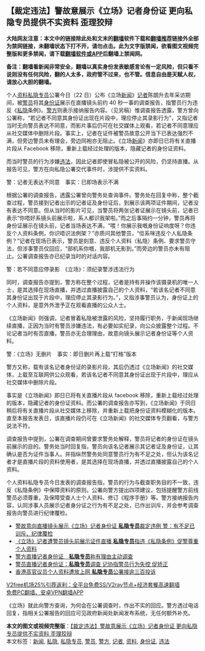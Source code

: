  <h2>【裁定违法】警故意展示《立场》记者身份证 更向私隐专员提供不实资料 歪理狡辩</h2> <p class="notice"><b>大陆网友注意：本文中的链接除此处和文末的<a href="https://github.com/bannedbook/fanqiang" >翻墙</a>软件下载和<a href="https://github.com/killgcd/justmysocks/blob/master/README.md">翻墙推荐</a>链接外全部为禁网链接，未翻墙状态下打不开，请勿点击。此为文字版禁闻，欲看图文视频完整版和更多禁闻，请下载<a href="https://github.com/bannedbook/fanqiang">翻墙软件或APP</a>后翻墙上禁闻网。</p><p>备注：翻墙看新闻非常安全，翻墙以真实身份发表敏感言论有一定风险，但只看不说则没有任何风险，翻的人太多，政府管不过来，也不管。信息自由是天赋人权，请放心大胆的翻墙。</b></p>  <div class="entry">  <p>个人<a href="https://www.bannedbook.org/bnews/tag/%E8%B5%84%E6%96%99/" class="st_tag internal_tag" rel="tag" title="标签 资料 下的日志">资料</a><a href="https://www.bannedbook.org/bnews/tag/%E7%A7%81%E9%9A%90%E4%B8%93%E5%91%98/" class="st_tag internal_tag" rel="tag" title="标签 私隐专员 下的日志">私隐专员</a>公署今日（22 日）公布《立场<span class='wp_keywordlink_affiliate'><a href="https://www.bannedbook.org/" title="新闻">新闻</a></span>》<a href="https://www.bannedbook.org/bnews/tag/%E8%AE%B0%E8%80%85/" class="st_tag internal_tag" rel="tag" title="标签 记者 下的日志">记者</a>陈朗升去年采访期间，被<a href="https://www.bannedbook.org/bnews/tag/%E8%AD%A6%E5%91%98/" class="st_tag internal_tag" rel="tag" title="标签 警员 下的日志">警员</a>将其<a href="https://www.bannedbook.org/bnews/tag/%e8%ba%ab%e4%bb%bd%e8%af%81/" class="st_tag internal_tag" rel="tag" title="标签 身份证 下的日志">身份证</a>展示在直播镜头前约 40 秒一事的调查报告，指警员行为违反《<a href="https://www.bannedbook.org/bnews/tag/%E7%A7%81%E9%9A%90/" class="st_tag internal_tag" rel="tag" title="标签 私隐 下的日志">私隐</a>条例》。<a href="https://www.bannedbook.org/bnews/tag/%e8%ad%a6%e6%96%b9/" class="st_tag internal_tag" rel="tag" title="标签 警方 下的日志">警方</a>则表示接纳报告内容。（见另稿）惟调查报告透露，警方曾向公署称，“若记者不同意其身份证出现在片段中，理应停止其录影行为”，又指记者当时无向警员表达不同意，而影片事后仍可在社交媒体上观看，若记者不同意理应从社交媒体中删除片段。事实上，记者在证件被警员故意公开当下已表达强烈不满，但旁边警员未有理会，旁边同袍亦无阻止。《立场<a href="https://www.bannedbook.org/bnews/tag/%E6%96%B0%E9%97%BB/" class="st_tag internal_tag" rel="tag" title="标签 新闻 下的日志">新闻</a>》亦即日已将有关直播片段从 Facebook 移除，重新上载经过处理的版本，隐藏记者的身份证资料。</p> <p>而当时警员的行为涉嫌<a href="https://www.bannedbook.org/bnews/tag/%e8%bf%9d%e6%b3%95/" class="st_tag internal_tag" rel="tag" title="标签 违法 下的日志">违法</a>，因此记者即使冒私隐被公开的风险，仍坚持直播。从报告可见，警方在向私隐公署交代事件时，涉提供不实资料。</p> <p>警：记者无表达不同意　事实：已即场表示不满</p>  <p>根据公署的调查报告，透露公署曾向警务处查询事件。警务处在回复中称，整个截查过程，警员接到记者出示的记者证及身份证后，到展示该两项证件期间，记者没有表达不同意。但从当时的影片可见，当警员将两张记者证展示在镜头前，记者已表示“你唔好系镜头前展示啦，系人都识我架啦。”而之后事隔约一分钟，警员再将身份证展示在镜头前，记者当场表达不满，“喂！你展示我嘅身份证响度呀？你违反个人资料条例，你识唔识法例架？”亦质问其他警员，“佢系咪违反个人私隐条例？”记者在现场已表示，警员是刻意、违反个人资料（私隐）条例、要求警员守法，但涉事警员仅回应，“部机系你嘅，我部机无影到。”而旁边的警员亦未有阻止。公署调查报告亦已纪录当时的对话内容。</p> <p>警：若不同意应停录影　《立场》：须纪录警涉违法行为</p> <p>同时，调查报告亦提到，警方称在整个过程，记者是持有并操作该摄录机的唯一人士，是其选择在现场直播，并透过直播披露自己的个人资料，“若该名记者不同意其身份证出现于片段中，理应停止其录影行为。”，又指涉事警员认为，身份证上的个人资料，是意外外泄予正在观看直播的公众人士。</p>  <p>《立场新闻》则强调，记者冒着私隐被泄露的风险，坚持履行职务，于新闻现场继续直播，正因为当时有警员涉嫌违法，有必要如实纪录，向公众披露整个过程。不论记者当时有否直播，警员亦无合理理由，故意向镜头展示记者身份证等个人资料。</p> <p>警：《立场》无删片　事实：即日删片再上载“打格”版本</p> <p>警方又称，载有该名记者身份证的录影片段，其后仍透过《立场新闻》的社交媒体，上载至互联网供公众观看，若该名记者不同意其身份证出现于片段中，理应从社交媒体中删除片段。</p>  <p>事实是《立场新闻》即日已将有关直播片段从 facebook 移除，重新上载经过处理的版本，隐藏记者的身份证资料。而公署的调查报告亦写到，《立场新闻》于同日稍后将有关直播片段从社交媒体上移除，并重新上载把身份证资料模糊化的版本。直至本报告发表日，该直播片段仍可在《立场新闻》的社交媒体专页翻看，与警方说法不符。</p> <p>调查报告中提到，公署在调查期间曾要求警务处解释，警员将记者的身份证在镜头前展示的目的。警务处当时回复指，警员向该名记者展示其记者证及身份证，让其确认是否为证件当事人。并指纵然警务处同意警员行为有不足之处，但认为该名记者才是直播片段的资料使用者，是其选择在现场直播，并透过直播披露自己的个人资料。</p> <p>个人资料私隐专员今日发表的调查报告指，警员的行为与截查职务目的不一致，违反《私隐条例》中保障资料的原则。公署向警方提出四项建议，包括提醒警方前线警员必须尊重，及保障受查人士个人资料、修订《程序手册》等。警方接纳报告内容，认同涉事人员展示记者身分证之行为有不足之处，已作出训斥，并会参考调查报告向警员进行纪律覆检。</p>  <ul class='op-related-articles' title='相关阅读'> <li><a href='https://www.bannedbook.org/bnews/comments/20201222/1452965.html' target='_blank'>警故意向直播镜头展示《立场》记者身份证 <b>私隐专员</b>裁定违例 警：有不足已训斥、纪律覆检</a></li> <li><a href='https://www.bannedbook.org/bnews/headline/20201222/1452887.html' target='_blank'>《立场》记者遭警员镜头前展示证件直播 <b>私隐专员</b>指违《私隐条例》促警尊重个人资料</a></li> <li><a href='https://www.bannedbook.org/bnews/headline/20191228/1248731.html' target='_blank'>警方直播记者身份证　<b>私隐专员</b>称有理由主动调查</a></li> <li><a href='https://www.bannedbook.org/bnews/cbnews/20191227/1248626.html' target='_blank'>警员直播记者身份证：<b>私隐专员</b>调查  记协指警员行为失控 促矫正</a></li> <li><a href='https://www.bannedbook.org/bnews/headline/20190720/1161536.html' target='_blank'>香港高官议员个人资料遭放上网    <b>私隐专员</b>公署接逾三百投诉</a></li> </ul> <p class="texttj"> <a href="https://www.bannedbook.org/forum23/topic22702.html" target="_blank">V2free机场25%引荐返利：全平台免费SS/V2ray节点+经济套餐高速翻墙</a><br/> <a href="https://github.com/bannedbook/fanqiang/wiki/%E7%A6%81%E9%97%BB%E7%BD%91%E5%AE%89%E5%8D%93%E7%BF%BB%E5%A2%99%E6%96%B0%E9%97%BBAPP" target="_blank">免费PC翻墙、安卓VPN翻墙APP</a></p><p>《立场》就此向警方查询，为何会在公署调查时，作出不实的回应。警方透过电话回复，指相关公署报告的回应可见政府新闻处新闻发布系统，无任何额外补充。</p><a name='sharetosocial'></a>       <div><b>本文的图文或视频完整版</b>：<a href='https://www.bannedbook.org/bnews/comments/20201223/1453032.html'>【裁定违法】警故意展示《立场》记者身份证 更向私隐专员提供不实资料 歪理狡辩</a></div>  </div><!--END ENTRY--> <div class="postfooter"> <div>本文标签：<a href="https://www.bannedbook.org/bnews/tag/%E6%96%B0%E9%97%BB/" rel="tag">新闻</a>, <a href="https://www.bannedbook.org/bnews/tag/%E7%A7%81%E9%9A%90/" rel="tag">私隐</a>, <a href="https://www.bannedbook.org/bnews/tag/%E7%A7%81%E9%9A%90%E4%B8%93%E5%91%98/" rel="tag">私隐专员</a>, <a href="https://www.bannedbook.org/bnews/tag/%E8%AD%A6%E5%91%98/" rel="tag">警员</a>, <a href="https://www.bannedbook.org/bnews/tag/%e8%ad%a6%e6%96%b9/" rel="tag">警方</a>, <a href="https://www.bannedbook.org/bnews/tag/%E8%AE%B0%E8%80%85/" rel="tag">记者</a>, <a href="https://www.bannedbook.org/bnews/tag/%E8%B5%84%E6%96%99/" rel="tag">资料</a>, <a href="https://www.bannedbook.org/bnews/tag/%e8%ba%ab%e4%bb%bd%e8%af%81/" rel="tag">身份证</a>, <a href="https://www.bannedbook.org/bnews/tag/%e8%bf%9d%e6%b3%95/" rel="tag">违法</a></div>  </div><!--END POSTFOOTER--> 